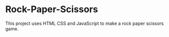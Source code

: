 # Rock-Paper-Scissors
This project uses HTML CSS and JavaScript to make a rock paper scissors game. 
